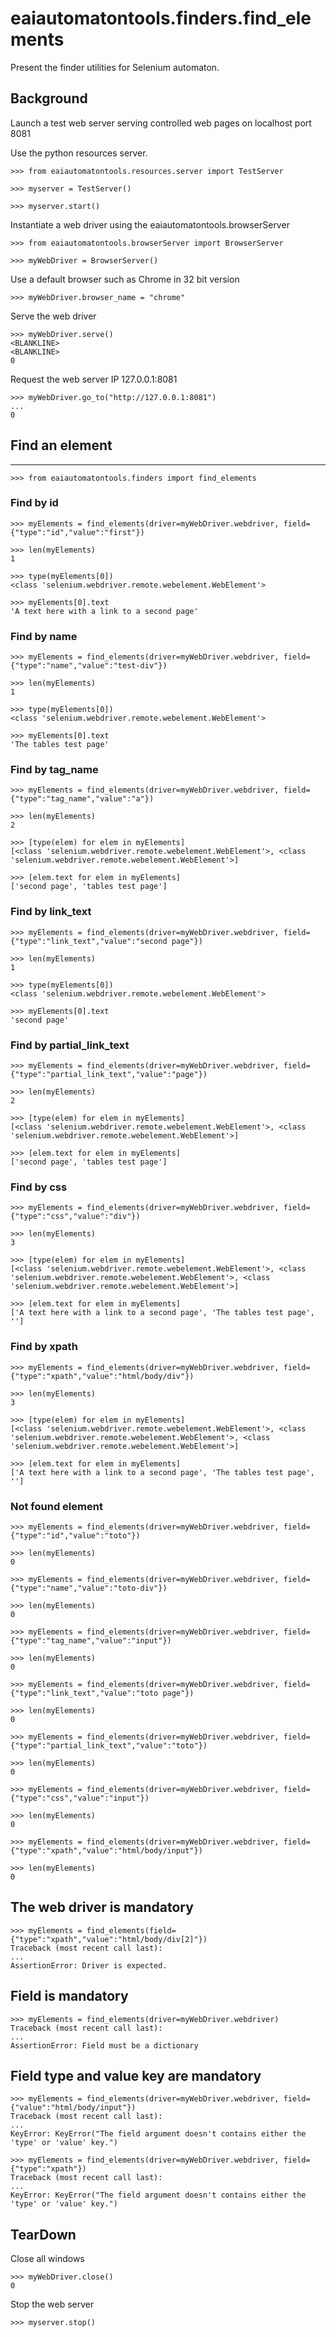 # eaiautomatontools.finders.find_elements

Present the finder utilities for Selenium automaton.


## Background

Launch a test web server serving controlled web pages on localhost port 8081

Use the python resources server.

    >>> from eaiautomatontools.resources.server import TestServer

    >>> myserver = TestServer()

    >>> myserver.start()

Instantiate a web driver using the eaiautomatontools.browserServer

    >>> from eaiautomatontools.browserServer import BrowserServer

    >>> myWebDriver = BrowserServer()

Use a default browser such as Chrome in 32 bit version

    >>> myWebDriver.browser_name = "chrome"

Serve the web driver

    >>> myWebDriver.serve()
    <BLANKLINE>
    <BLANKLINE>
    0

Request the web server IP 127.0.0.1:8081

    >>> myWebDriver.go_to("http://127.0.0.1:8081")
    ...
    0

## Find an element
--------------------------
    >>> from eaiautomatontools.finders import find_elements

### Find by id
    >>> myElements = find_elements(driver=myWebDriver.webdriver, field={"type":"id","value":"first"})

    >>> len(myElements)
    1

    >>> type(myElements[0])
    <class 'selenium.webdriver.remote.webelement.WebElement'>

    >>> myElements[0].text
    'A text here with a link to a second page'

### Find by name
    >>> myElements = find_elements(driver=myWebDriver.webdriver, field={"type":"name","value":"test-div"})

    >>> len(myElements)
    1

    >>> type(myElements[0])
    <class 'selenium.webdriver.remote.webelement.WebElement'>

    >>> myElements[0].text
    'The tables test page'

### Find by tag_name
    >>> myElements = find_elements(driver=myWebDriver.webdriver, field={"type":"tag_name","value":"a"})

    >>> len(myElements)
    2

    >>> [type(elem) for elem in myElements]
    [<class 'selenium.webdriver.remote.webelement.WebElement'>, <class 'selenium.webdriver.remote.webelement.WebElement'>]

    >>> [elem.text for elem in myElements]
    ['second page', 'tables test page']

### Find by link_text
    >>> myElements = find_elements(driver=myWebDriver.webdriver, field={"type":"link_text","value":"second page"})

    >>> len(myElements)
    1

    >>> type(myElements[0])
    <class 'selenium.webdriver.remote.webelement.WebElement'>

    >>> myElements[0].text
    'second page'

### Find by partial_link_text
    >>> myElements = find_elements(driver=myWebDriver.webdriver, field={"type":"partial_link_text","value":"page"})

    >>> len(myElements)
    2

    >>> [type(elem) for elem in myElements]
    [<class 'selenium.webdriver.remote.webelement.WebElement'>, <class 'selenium.webdriver.remote.webelement.WebElement'>]

    >>> [elem.text for elem in myElements]
    ['second page', 'tables test page']

### Find by css
    >>> myElements = find_elements(driver=myWebDriver.webdriver, field={"type":"css","value":"div"})

    >>> len(myElements)
    3

    >>> [type(elem) for elem in myElements]
    [<class 'selenium.webdriver.remote.webelement.WebElement'>, <class 'selenium.webdriver.remote.webelement.WebElement'>, <class 'selenium.webdriver.remote.webelement.WebElement'>]

    >>> [elem.text for elem in myElements]
    ['A text here with a link to a second page', 'The tables test page', '']

### Find by xpath
    >>> myElements = find_elements(driver=myWebDriver.webdriver, field={"type":"xpath","value":"html/body/div"})

    >>> len(myElements)
    3

    >>> [type(elem) for elem in myElements]
    [<class 'selenium.webdriver.remote.webelement.WebElement'>, <class 'selenium.webdriver.remote.webelement.WebElement'>, <class 'selenium.webdriver.remote.webelement.WebElement'>]

    >>> [elem.text for elem in myElements]
    ['A text here with a link to a second page', 'The tables test page', '']


### Not found element

    >>> myElements = find_elements(driver=myWebDriver.webdriver, field={"type":"id","value":"toto"})

    >>> len(myElements)
    0

    >>> myElements = find_elements(driver=myWebDriver.webdriver, field={"type":"name","value":"toto-div"})

    >>> len(myElements)
    0

    >>> myElements = find_elements(driver=myWebDriver.webdriver, field={"type":"tag_name","value":"input"})

    >>> len(myElements)
    0

    >>> myElements = find_elements(driver=myWebDriver.webdriver, field={"type":"link_text","value":"toto page"})

    >>> len(myElements)
    0

    >>> myElements = find_elements(driver=myWebDriver.webdriver, field={"type":"partial_link_text","value":"toto"})

    >>> len(myElements)
    0

    >>> myElements = find_elements(driver=myWebDriver.webdriver, field={"type":"css","value":"input"})

    >>> len(myElements)
    0

    >>> myElements = find_elements(driver=myWebDriver.webdriver, field={"type":"xpath","value":"html/body/input"})

    >>> len(myElements)
    0

## The web driver is mandatory

    >>> myElements = find_elements(field={"type":"xpath","value":"html/body/div[2]"})
    Traceback (most recent call last):
    ...
    AssertionError: Driver is expected.

## Field is mandatory

    >>> myElements = find_elements(driver=myWebDriver.webdriver)
    Traceback (most recent call last):
    ...
    AssertionError: Field must be a dictionary

## Field type and value key are mandatory
    >>> myElements = find_elements(driver=myWebDriver.webdriver, field={"value":"html/body/input"})
    Traceback (most recent call last):
    ...
    KeyError: KeyError("The field argument doesn't contains either the 'type' or 'value' key.")

    >>> myElements = find_elements(driver=myWebDriver.webdriver, field={"type":"xpath"})
    Traceback (most recent call last):
    ...
    KeyError: KeyError("The field argument doesn't contains either the 'type' or 'value' key.")

## TearDown

Close all windows

    >>> myWebDriver.close()
    0

Stop the web server

    >>> myserver.stop()
